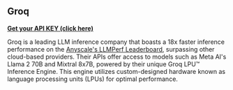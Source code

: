 

## Groq

**[Get your API KEY (click here)](https://console.groq.com/keys)**

Groq is a leading LLM inference company that boasts a 18x faster inference performance on the [Anyscale's LLMPerf Leaderboard](https://github.com/ray-project/llmperf-leaderboard), surpassing other cloud-based providers. Their APIs offer access to models such as Meta AI's Llama 2 70B and Mixtral 8x7B, powered by their unique Groq LPU™ Inference Engine. This engine utilizes custom-designed hardware known as language processing units (LPUs) for optimal performance.

